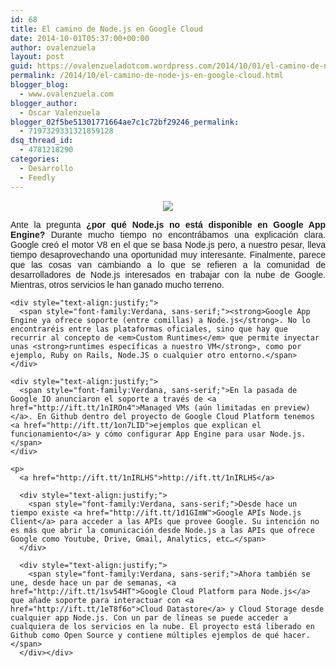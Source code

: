 ```yaml
---
id: 68
title: El camino de Node.js en Google Cloud
date: 2014-10-01T05:37:00+00:00
author: ovalenzuela
layout: post
guid: https://ovalenzueladotcom.wordpress.com/2014/10/01/el-camino-de-node-js-en-google-cloud
permalink: /2014/10/el-camino-de-node-js-en-google-cloud.html
blogger_blog:
  - www.ovalenzuela.com
blogger_author:
  - Oscar Valenzuela
blogger_02f5be51301771664ae7c1c72bf29246_permalink:
  - 7197329331321859128
dsq_thread_id:
  - 4781218290
categories:
  - Desarrollo
  - Feedly
---
```

<div>
  <div class="separator" style="clear:both;text-align:center;">
    <a href="http://www.ovalenzuela.com/wp-content/uploads/2016/02/6575b-google-cloud-logo.png" style="margin-left:1em;margin-right:1em;"><img border="0" src="http://www.ovalenzuela.com/wp-content/uploads/2016/02/6575b-google-cloud-logo.png" /></a>
  </div>
  
  <p>
    <div style="text-align:justify;">
      <span style="font-family:Verdana, sans-serif;">Ante la pregunta <strong>¿por qué Node.js no está disponible en Google App Engine?</strong> Durante mucho tiempo no encontrábamos una explicación clara. Google creó el motor V8 en el que se basa Node.js pero, a nuestro pesar, lleva tiempo desaprovechando una oportunidad muy interesante. Finalmente, parece que las cosas van cambiando a lo que se refieren a la comunidad de desarrolladores de Node.js interesados en trabajar con la nube de Google. Mientras, otros servicios le han ganado mucho terreno.</span>
    </div>
    
    <div style="text-align:justify;">
      <span style="font-family:Verdana, sans-serif;"><strong>Google App Engine ya ofrece soporte (entre comillas) a Node.js</strong>. No lo encontraréis entre las plataformas oficiales, sino que hay que recurrir al concepto de <em>Custom Runtimes</em> que permite inyectar unas <strong>runtimes específicas a nuestro VM</strong>, como por ejemplo, Ruby on Rails, Node.JS o cualquier otro entorno.</span>
    </div>
    
    <div style="text-align:justify;">
      <span style="font-family:Verdana, sans-serif;">En la pasada de Google IO anunciaron el soporte a través de <a href="http://ift.tt/1nIROn4">Managed VMs (aún limitadas en preview)</a>. En Github dentro del proyecto de Google Cloud Platform tenemos <a href="http://ift.tt/1on7LID">ejemplos que explican el funcionamiento</a> y cómo configurar App Engine para usar Node.js.</span>
    </div>
    
    <p>
      <a href="http://ift.tt/1nIRLHS">http://ift.tt/1nIRLHS</a> 
      
      <div style="text-align:justify;">
        <span style="font-family:Verdana, sans-serif;">Desde hace un tiempo existe <a href="http://ift.tt/1d1GImW">Google APIs Node.js Client</a> para acceder a las APIs que provee Google. Su intención no es más que abrir la comunicación desde Node.js a las APIs que ofrece Google como Youtube, Drive, Gmail, Analytics, etc…</span>
      </div>
      
      <div style="text-align:justify;">
        <span style="font-family:Verdana, sans-serif;">Ahora también se une, desde hace un par de semanas, <a href="http://ift.tt/1sv54HT">Google Cloud Platform para Node.js</a> que añade soporte para interactuar con <a href="http://ift.tt/1eT8f6o">Cloud Datastore</a> y Cloud Storage desde cualquier app Node.js. Con un par de líneas se puede acceder a cualquiera de los servicios en la nube. El proyecto está liberado en Github como Open Source y contiene múltiples ejemplos de qué hacer.</span>
      </div></div>